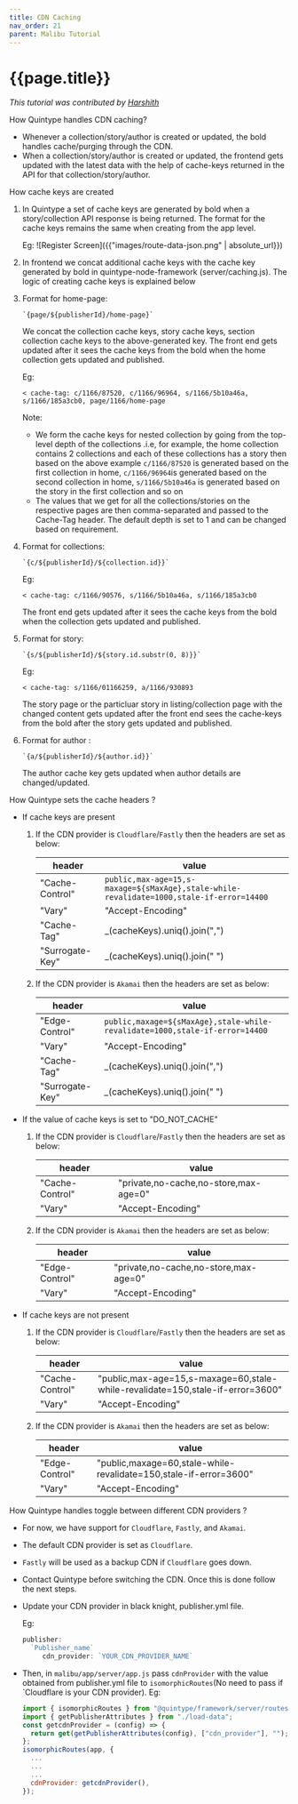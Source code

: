 ```yaml
---
title: CDN Caching
nav_order: 21
parent: Malibu Tutorial
---
```


# {{page.title}}

_This tutorial was contributed by [Harshith](ttps://www.linkedin.com/in/harshith-raj-092ba4176)_

How Quintype handles CDN caching?

- Whenever a collection/story/author is created or updated, the bold handles cache/purging through the CDN.
- When a collection/story/author is created or updated, the frontend gets updated with the latest data with the help of cache-keys returned in the API for that collection/story/author.

How cache keys are created

1. In Quintype a set of cache keys are generated by bold when a story/collection API response is being returned. The format for the cache keys remains the same when creating from the app level.

    Eg:
    ![Register Screen]({{"images/route-data-json.png" | absolute_url}})
2. In frontend we concat additional cache keys with the cache key generated by bold in quintype-node-framework (server/caching.js). The logic of creating cache keys is explained below
3. Format for home-page:

   ```javscript
   `{page/${publisherId}/home-page}`
   ```

   We concat the collection cache keys, story cache keys, section collection cache keys to the above-generated key. The front end gets updated after it sees the cache keys from the bold when the home collection gets updated and published.

   Eg:

   `< cache-tag: c/1166/87520, c/1166/96964, s/1166/5b10a46a, s/1166/185a3cb0, page/1166/home-page`

   Note:

   - We form the cache keys for nested collection by going from the top-level depth of the collections .i.e, for example, the home collection contains 2 collections and each of these collections has a story then based on the above example `c/1166/87520` is generated based on the first collection in home, `c/1166/96964`is generated based on the second collection in home, `s/1166/5b10a46a` is generated based on the story in the first collection and so on
   - The values that we get for all the collections/stories on the respective pages are then comma-separated and passed to the Cache-Tag header. The default depth is set to 1 and can be changed based on requirement.

4. Format for collections:

   ```javscript
   `{c/${publisherId}/${collection.id}}`
   ```

   Eg:

   `< cache-tag: c/1166/90576, s/1166/5b10a46a, s/1166/185a3cb0`

   The front end gets updated after it sees the cache keys from the bold when the collection gets updated and published.

5. Format for story:

   ```javscript
   `{s/${publisherId}/${story.id.substr(0, 8)}}`
   ```

   Eg:

   `< cache-tag: s/1166/01166259, a/1166/930893`

   The story page or the particluar story in listing/collection page with the changed content gets updated after the front end sees the cache-keys from the bold after the story gets updated and published.

6. Format for author :

   ```javscript
   `{a/${publisherId}/${author.id}}`
   ```

   The author cache key gets updated when author details are changed/updated.

How Quintype sets the cache headers ?

- If cache keys are present

  1. If the CDN provider is `Cloudflare`/`Fastly` then the headers are set as below:

        header | value
        --- | ---
        "Cache-Control" | `public,max-age=15,s-maxage=${sMaxAge},stale-while-revalidate=1000,stale-if-error=14400`
        "Vary" | "Accept-Encoding"
        "Cache-Tag"  | _(cacheKeys).uniq().join(",")
        "Surrogate-Key" | _(cacheKeys).uniq().join(" ")

  2. If the CDN provider is `Akamai` then the headers are set as below:

        header | value
        --- | ---
        "Edge-Control" | `public,maxage=${sMaxAge},stale-while-revalidate=1000,stale-if-error=14400`
        "Vary" | "Accept-Encoding"
        "Cache-Tag"  | _(cacheKeys).uniq().join(",")
        "Surrogate-Key" | _(cacheKeys).uniq().join(" ")

- If the value of cache keys is set to "DO_NOT_CACHE"

  1. If the CDN provider is `Cloudflare`/`Fastly` then the headers are set as below:

        header | value
        --- | ---
        "Cache-Control" | "private,no-cache,no-store,max-age=0"
        "Vary" | "Accept-Encoding"

  2. If the CDN provider is `Akamai` then the headers are set as below:

        header | value
        --- | ---
        "Edge-Control" | "private,no-cache,no-store,max-age=0"
        "Vary" | "Accept-Encoding"

- If cache keys are not present

  1. If the CDN provider is `Cloudflare`/`Fastly` then the headers are set as below:

        header | value
        --- | ---
        "Cache-Control" | "public,max-age=15,s-maxage=60,stale-while-revalidate=150,stale-if-error=3600"
        "Vary" | "Accept-Encoding"

  2. If the CDN provider is `Akamai` then the headers are set as below:

        header | value
        --- | ---
        "Edge-Control" | "public,maxage=60,stale-while-revalidate=150,stale-if-error=3600"
        "Vary" | "Accept-Encoding"

How Quintype handles toggle between different CDN providers ?

- For now, we have support for `Cloudflare`, `Fastly`, and `Akamai`.
- The default CDN provider is set as `Cloudflare`.
- `Fastly` will be used as a backup CDN if `Cloudflare` goes down.
- Contact Quintype before switching the CDN. Once this is done follow the next steps.
- Update your CDN provider in black knight, publisher.yml file.

  Eg:
  ```javascript
  publisher:
    `Publisher_name`
       cdn_provider: `YOUR_CDN_PROVIDER_NAME`
  ```

- Then, in `malibu/app/server/app.js` pass `cdnProvider` with the value obtained from publisher.yml file to `isomorphicRoutes`(No need to pass if `Cloudflare is your CDN provider).
  Eg:
  ```javascript
  import { isomorphicRoutes } from "@quintype/framework/server/routes";
  import { getPublisherAttributes } from "./load-data";
  const getcdnProvider = (config) => {
    return get(getPublisherAttributes(config), ["cdn_provider"], "");
  };
  isomorphicRoutes(app, {
    ...
    ...
    ...
    cdnProvider: getcdnProvider(),
  });
  ```